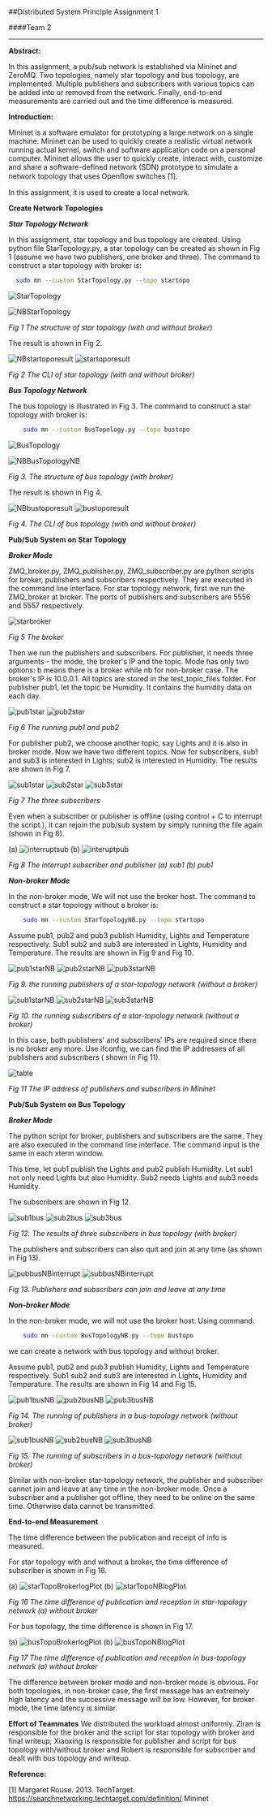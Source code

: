 ##Distributed System Principle Assignment 1 

####Team 2
*****
**Abstract:**

In this assignment, a pub/sub network is established via Mininet and ZeroMQ. 
Two topologies, namely star topology and bus topology, are implemented. 
Multiple publishers and subscribers with various topics can be added into or removed from the network. 
Finally, end-to-end measurements are carried out and the time difference is measured.

**Introduction:**

Mininet is a software emulator for prototyping a large network on a single machine. 
Mininet can be used to quickly create a realistic virtual network running actual kernel, switch and software application code on a personal computer. 
Mininet allows the user to quickly create, interact with, customize and share a software-defined network (SDN) prototype to simulate a network topology that uses Openﬂow switches [1]. 

In this assignment, it is used to create a local network.

**Create Network Topologies**

***Star Topology Network***

In this assignment, star topology and bus topology are created. 
Using python file StarTopology.py, a star topology can be created as shown in Fig 1 (assume we have two publishers, one broker and three). 
The command to construct a star topology with broker is: 
       
   ```bash 
     sudo mn --custom StarTopology.py --topo startopo
   ```
![StarTopology](./Pictures/StarTopology.jpg)

![NBStarTopology](./Pictures/NBStarTopology.jpg)

*Fig 1 The structure of star topology (with and without broker)*

The result is shown in Fig 2.

![NBstartoporesult](./Pictures/NBstartoporesult.jpg)
![startoporesult](./Pictures/startoporesult.jpg)

*Fig 2 The CLI of star topology (with and without broker)*

***Bus Topology Network***

The bus topology is illustrated in Fig 3.
 The command to construct a star topology with broker is: 
 
 ```bash 
     sudo mn --custom BusTopology.py --topo bustopo
 ```
 ![BusTopology](./Pictures/BusTopology.jpg)

 ![NBBusTopologyNB](./Pictures/NBBusTopologyNB.jpg)
 
 *Fig 3. The structure of bus topology (with broker)*
 
 The result is shown in Fig 4.
 
![NBbustoporesult](./Pictures/NBbustoporesult.jpg)
![bustoporesult](./Pictures/bustoporesult.jpg)

*Fig 4. The CLI of bus topology (with and without broker)*

**Pub/Sub System on Star Topology**

***Broker Mode***

ZMQ_broker.py, ZMQ_publisher.py, ZMQ_subscriber.py are python scripts for broker, publishers and subscribers respectively. 
They are executed in the command line interface. 
For star topology network, first we run the ZMQ_broker at broker. 
The ports of publishers and subscribers are 5556 and 5557 respectively.

![starbroker](./Pictures/starbroker.jpg)

*Fig 5 The broker*

Then we run the publishers and subscribers. 
For publisher, it needs three arguments - the mode, the broker's IP and the topic. 
Mode has only two options: b means there is a broker while nb for non-broker case. 
The broker's IP is 10.0.0.1. All topics are stored in the test_topic_files folder. 
For publisher pub1, let the topic be Humidity. It contains the humidity data on each day.

![pub1star](./Pictures/pub1star.jpg)
![pub2star](./Pictures/pub2star.jpg)

*Fig 6 The running pub1 and pub2*

For publisher pub2, we choose another topic, say Lights and it is also in broker mode.
Now we have two different topics.
Now for subscribers, sub1 and sub3 is interested in Lights; sub2 is interested in Humidity. 
The results are shown in Fig 7.

![sub1star](./Pictures/sub1star.jpg)
![sub2star](./Pictures/sub2star.jpg)
![sub3star](./Pictures/sub3star.jpg)

*Fig 7 The three subscribers*

Even when a subscriber or publisher is offline (using control + C to interrupt the script.), it can rejoin the pub/sub system by simply running the file again (shown in Fig 8). 

(a)
![interruptsub](./Pictures/interruptsub.jpg)
(b)
![interuptpub](./Pictures/interuptpub.jpg)

*Fig 8 The interrupt subscriber and publisher (a) sub1 (b) pub1*

***Non-broker Mode***

In the non-broker mode, We will not use the broker host. 
The command to construct a star topology without a broker is:
 
 ```bash 
     sudo mn --custom StarTopologyNB.py --topo startopo
 ```
 Assume pub1, pub2 and pub3 publish Humidity, Lights and Temperature respectively. 
 Sub1 sub2 and sub3 are interested in Lights, Humidity and Temperature. 
 The results are shown in Fig 9 and Fig 10.
 
![pub1starNB](./Pictures/pub1starNB.jpg)
![pub2starNB](./Pictures/pub2starNB.jpg)
![pub3starNB](./Pictures/pub3starNB.jpg)

*Fig 9. the running publishers of a star-topology network (without a broker)*

![sub1starNB](./Pictures/sub1starNB.jpg)
![sub2starNB](./Pictures/sub2starNB.jpg)
![sub3starNB](./Pictures/sub3starNB.jpg)

*Fig 10. the running subscribers of a star-topology network (without a broker)*

In this case, both publishers' and subscribers' IPs are required since there is no broker any more. Use ifconfig, we can find the IP addresses of all publishers and subscribers ( shown in Fig 11).

![table](./Pictures/table.jpg)

*Fig 11 The IP address of publishers and subscribers in Mininet*

**Pub/Sub System on Bus Topology**

***Broker Mode***

The python script for broker, publishers and subscribers are the same. 
They are also executed in the command line interface. 
The command input is the same in each xterm window.

This time, let pub1 publish the Lights and pub2 publish Humidity. 
Let sub1 not only need Lights but also Humidity. 
Sub2 needs Lights and sub3 needs Humidity.

The subscribers are shown in Fig 12.

![sub1bus](./Pictures/sub1bus.jpg)
![sub2bus](./Pictures/sub2bus.jpg)
![sub3bus](./Pictures/sub3bus.jpg)

*Fig 12. The results of three subscribers in bus topology (with broker)*

The publishers and subscribers can also quit and join at any time (as shown in Fig 13).

![pubbusNBinterrupt](./Pictures/pubbusNBinterrupt.jpg)
![subbusNBinterrupt](./Pictures/subbusNBinterrupt.jpg)

*Fig 13. Publishers and subscribers can join and leave at any time*

***Non-broker Mode***

In the non-broker mode, we will not use the broker host. 
Using command: 

```bash 
    sudo mn -custom BusTopologyNB.py --topo bustopo 
 ```
we can create a network with bus topology and without broker. 

Assume pub1, pub2 and pub3 publish Humidity, Lights and Temperature respectively. Sub1 sub2 and sub3 are interested in Lights, Humidity and Temperature. The results are shown in Fig 14 and Fig 15.

![pub1busNB](./Pictures/pub1busNB.jpg)
![pub2busNB](./Pictures/pub2busNB.jpg)
![pub3busNB](./Pictures/pub3busNB.jpg)

*Fig 14. The running of publishers in a bus-topology network (without broker)*

![sub1busNB](./Pictures/sub1busNB.jpg)
![sub2busNB](./Pictures/sub2busNB.jpg)
![sub3busNB](./Pictures/sub3busNB.jpg)

*Fig 15. The running of subscribers in a bus-topology network (without broker)*

Similar with non-broker star-topology network, the publisher and subscriber cannot join and leave at any time in the non-broker mode. 
Once a subscriber and a publisher got offline, they need to be online on the same time. Otherwise data cannot be transmitted.

**End-to-end Measurement**

The time difference between the publication and receipt of info is measured. 

For star topology with and without a broker, the time difference of subscriber is shown in Fig 16.

(a)
![starTopoBrokerlogPlot](./starTopoBrokerlogPlot/Subscriber1.png)
(b)
![starTopoNBlogPlot](./starTopoNBlogPlot/Subscriber1.png)

*Fig 16 The time difference of publication and reception in star-topology network (a) without broker*

For bus topology, the time difference is shown in Fig 17. 

(a)
![busTopoBrokerlogPlot](./busTopoBrokerlogPlot/Subscriber2.png)
(b)
![busTopoNBlogPlot](./busTopoNBlogPlot/Subscriber2.png)

*Fig 17 The time difference of publication and reception in bus-topology network (a) without broker*

The difference between broker mode and non-broker mode is obvious. For both topologies, in non-broker case, the first message has an extremely high latency and the successive message will be low. However, for broker mode, the time latency is similar.

**Effort of Teammates**
We distributed the workload almost uniformly. 
Ziran is responsible for the broker and the script for star topology with broker and final writeup; 
Xiaoxing is responsible for publisher and script for bus topology with/without broker and Robert is responsible for subscriber and dealt with bus topology and writeup.

**Reference:**

[1] Margaret Rouse. 2013. TechTarget. https://searchnetworking.techtarget.com/definition/ Mininet 
